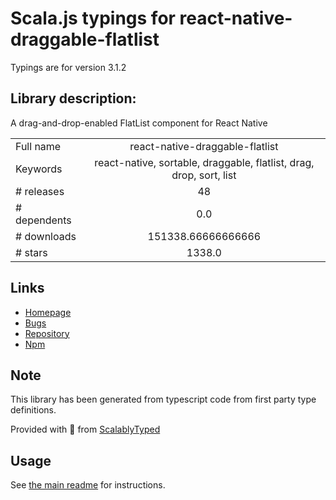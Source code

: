 
# Scala.js typings for react-native-draggable-flatlist

Typings are for version 3.1.2

## Library description:
A drag-and-drop-enabled FlatList component for React Native

|                    |                 |
| ------------------ | :-------------: |
| Full name          | react-native-draggable-flatlist |
| Keywords           | react-native, sortable, draggable, flatlist, drag, drop, sort, list |
| # releases         | 48 |
| # dependents       | 0.0 |
| # downloads        | 151338.66666666666 |
| # stars            | 1338.0 |

## Links
- [Homepage](https://github.com/computerjazz/react-native-draggable-flatlist#readme)
- [Bugs](https://github.com/computerjazz/react-native-draggable-flatlist/issues)
- [Repository](https://github.com/computerjazz/react-native-draggable-flatlist)
- [Npm](https://www.npmjs.com/package/react-native-draggable-flatlist)
    


## Note
This library has been generated from typescript code from first party type definitions.

Provided with :purple_heart: from [ScalablyTyped](https://github.com/oyvindberg/ScalablyTyped)

## Usage
See [the main readme](../../readme.md) for instructions.


